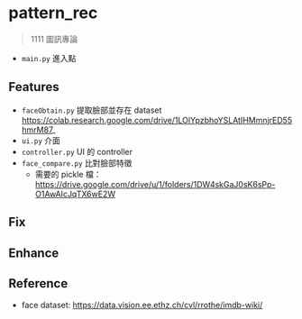 # pattern_rec
> 1111 圖訊專論

+ `main.py` 進入點

## Features
+ `faceObtain.py` 提取臉部並存在 dataset https://colab.research.google.com/drive/1LOlYpzbhoYSLAtIHMmnjrED55hmrM87_
+ `ui.py` 介面
+ `controller.py` UI 的 controller
+ `face_compare.py` 比對臉部特徵
    + 需要的 pickle 檔：https://drive.google.com/drive/u/1/folders/1DW4skGaJ0sK6sPp-O1AwAIcJqTX6wE2W

## Fix

## Enhance

## Reference
+ face dataset: https://data.vision.ee.ethz.ch/cvl/rrothe/imdb-wiki/
